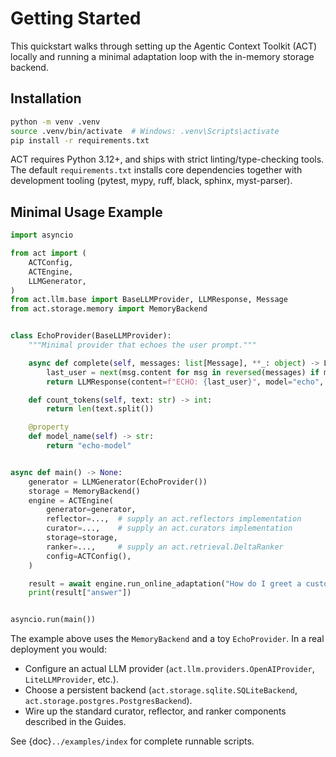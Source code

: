 # Getting Started

This quickstart walks through setting up the Agentic Context Toolkit (ACT) locally and running a minimal adaptation loop with the in-memory storage backend.

## Installation

```bash
python -m venv .venv
source .venv/bin/activate  # Windows: .venv\Scripts\activate
pip install -r requirements.txt
```

ACT requires Python 3.12+, and ships with strict linting/type-checking tools. The default `requirements.txt` installs core dependencies together with development tooling (pytest, mypy, ruff, black, sphinx, myst-parser).

## Minimal Usage Example

```python
import asyncio

from act import (
    ACTConfig,
    ACTEngine,
    LLMGenerator,
)
from act.llm.base import BaseLLMProvider, LLMResponse, Message
from act.storage.memory import MemoryBackend


class EchoProvider(BaseLLMProvider):
    """Minimal provider that echoes the user prompt."""

    async def complete(self, messages: list[Message], **_: object) -> LLMResponse:
        last_user = next(msg.content for msg in reversed(messages) if msg.role == "user")
        return LLMResponse(content=f"ECHO: {last_user}", model="echo", usage={"total_tokens": 0})

    def count_tokens(self, text: str) -> int:
        return len(text.split())

    @property
    def model_name(self) -> str:
        return "echo-model"


async def main() -> None:
    generator = LLMGenerator(EchoProvider())
    storage = MemoryBackend()
    engine = ACTEngine(
        generator=generator,
        reflector=...,  # supply an act.reflectors implementation
        curator=...,    # supply an act.curators implementation
        storage=storage,
        ranker=...,     # supply an act.retrieval.DeltaRanker
        config=ACTConfig(),
    )

    result = await engine.run_online_adaptation("How do I greet a customer?")
    print(result["answer"])


asyncio.run(main())
```

The example above uses the `MemoryBackend` and a toy `EchoProvider`. In a real deployment you would:

- Configure an actual LLM provider (`act.llm.providers.OpenAIProvider`, `LiteLLMProvider`, etc.).
- Choose a persistent backend (`act.storage.sqlite.SQLiteBackend`, `act.storage.postgres.PostgresBackend`).
- Wire up the standard curator, reflector, and ranker components described in the Guides.

See {doc}`../examples/index` for complete runnable scripts.
